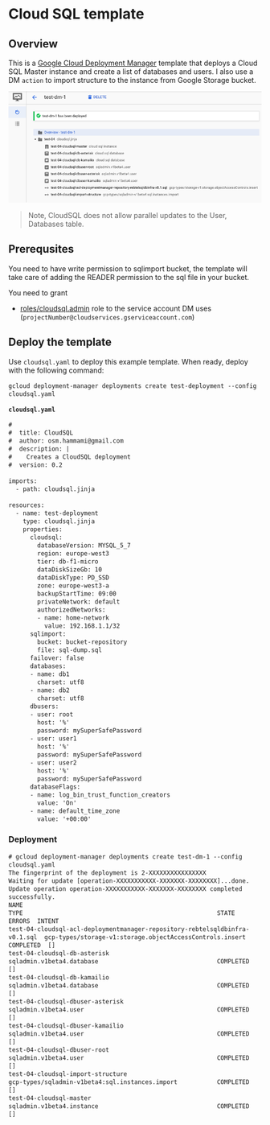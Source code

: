 # Cloud SQL template

## Overview

This is a [Google Cloud Deployment Manager](https://cloud.google.com/deployment-manager/overview) template that
deploys a Cloud SQL Master instance and create a list of databases and users. I also use a DM `action` to
import structure to the instance from Google Storage bucket.

![Google DM Screenshot](./img/cloudsql.png)

> Note, CloudSQL does not allow parallel updates to the User, Databases table.

## Prerequsites

You need to have write permission to sqlimport bucket, the template will take care of adding the READER permission to the sql file in your bucket.

You need to grant 

- [roles/cloudsql.admin](https://cloud.google.com/iam/docs/understanding-roles#sql_name_short_roles)  role
to the service account DM uses (```projectNumber@cloudservices.gserviceaccount.com```)

## Deploy the template

Use `cloudsql.yaml` to deploy this example template. When ready, deploy with the following command:

```
gcloud deployment-manager deployments create test-deployment --config cloudsql.yaml
```

**`cloudsql.yaml`**

```
#
#  title: CloudSQL
#  author: osm.hammami@gmail.com
#  description: |
#    Creates a CloudSQL deployment
#  version: 0.2

imports:
  - path: cloudsql.jinja

resources:
  - name: test-deployment
    type: cloudsql.jinja
    properties:
      cloudsql:
        databaseVersion: MYSQL_5_7
        region: europe-west3
        tier: db-f1-micro
        dataDiskSizeGb: 10
        dataDiskType: PD_SSD
        zone: europe-west3-a
        backupStartTime: 09:00
        privateNetwork: default
        authorizedNetworks:
        - name: home-network
          value: 192.168.1.1/32
      sqlimport:
        bucket: bucket-repository
        file: sql-dump.sql
      failover: false
      databases:
      - name: db1
        charset: utf8
      - name: db2
        charset: utf8
      dbusers:
      - user: root
        host: '%'
        password: mySuperSafePassword
      - user: user1
        host: '%'
        password: mySuperSafePassword
      - user: user2
        host: '%'
        password: mySuperSafePassword
      databaseFlags:
      - name: log_bin_trust_function_creators
        value: 'On'
      - name: default_time_zone
        value: '+00:00'
```

### Deployment

```
# gcloud deployment-manager deployments create test-dm-1 --config cloudsql.yaml
The fingerprint of the deployment is 2-XXXXXXXXXXXXXXXX
Waiting for update [operation-XXXXXXXXXXX-XXXXXXX-XXXXXXXX]...done.
Update operation operation-XXXXXXXXXXX-XXXXXXX-XXXXXXXX completed successfully.
NAME                                                                         TYPE                                                      STATE      ERRORS  INTENT
test-04-cloudsql-acl-deploymentmanager-repository-rebtelsqldbinfra-v0.1.sql  gcp-types/storage-v1:storage.objectAccessControls.insert  COMPLETED  []
test-04-cloudsql-db-asterisk                                                 sqladmin.v1beta4.database                                 COMPLETED  []
test-04-cloudsql-db-kamailio                                                 sqladmin.v1beta4.database                                 COMPLETED  []
test-04-cloudsql-dbuser-asterisk                                             sqladmin.v1beta4.user                                     COMPLETED  []
test-04-cloudsql-dbuser-kamailio                                             sqladmin.v1beta4.user                                     COMPLETED  []
test-04-cloudsql-dbuser-root                                                 sqladmin.v1beta4.user                                     COMPLETED  []
test-04-cloudsql-import-structure                                            gcp-types/sqladmin-v1beta4:sql.instances.import           COMPLETED  []
test-04-cloudsql-master                                                      sqladmin.v1beta4.instance                                 COMPLETED  []
```

